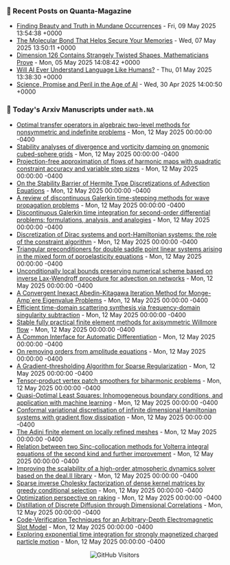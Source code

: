 ### 📝 Recent Posts on Quanta-Magazine
<!-- quanta starts -->
* <a href="https://www.quantamagazine.org/finding-beauty-and-truth-in-mundane-occurrences-20250509/">Finding Beauty and Truth in Mundane Occurrences</a> - Fri, 09 May 2025 13:54:38 +0000
* <a href="https://www.quantamagazine.org/the-molecular-bond-that-helps-secure-your-memories-20250507/">The Molecular Bond That Helps Secure Your Memories</a> - Wed, 07 May 2025 13:50:11 +0000
* <a href="https://www.quantamagazine.org/dimension-126-contains-strangely-twisted-shapes-mathematicians-prove-20250505/">Dimension 126 Contains Strangely Twisted Shapes, Mathematicians Prove</a> - Mon, 05 May 2025 14:08:42 +0000
* <a href="https://www.quantamagazine.org/will-ai-ever-understand-language-like-humans-20250501/">Will AI Ever Understand Language Like Humans?</a> - Thu, 01 May 2025 13:38:30 +0000
* <a href="https://www.quantamagazine.org/ai-changes-science-and-math-forever-20250430/">Science, Promise and Peril in the Age of AI</a> - Wed, 30 Apr 2025 14:00:50 +0000
<!-- quanta ends -->


### 📝 Today's Arxiv Manuscripts under ``math.NA``
<!-- arxiv-math-na starts -->
* <a href="https://arxiv.org/abs/2505.05598">Optimal transfer operators in algebraic two-level methods for nonsymmetric and indefinite problems</a> - Mon, 12 May 2025 00:00:00 -0400
* <a href="https://arxiv.org/abs/2505.05624">Stability analyses of divergence and vorticity damping on gnomonic cubed-sphere grids</a> - Mon, 12 May 2025 00:00:00 -0400
* <a href="https://arxiv.org/abs/2505.05655">Projection-free approximation of flows of harmonic maps with quadratic constraint accuracy and variable step sizes</a> - Mon, 12 May 2025 00:00:00 -0400
* <a href="https://arxiv.org/abs/2505.05792">On the Stability Barrier of Hermite Type Discretizations of Advection Equations</a> - Mon, 12 May 2025 00:00:00 -0400
* <a href="https://arxiv.org/abs/2505.05978">A review of discontinuous Galerkin time-stepping methods for wave propagation problems</a> - Mon, 12 May 2025 00:00:00 -0400
* <a href="https://arxiv.org/abs/2505.05985">Discontinuous Galerkin time integration for second-order differential problems: formulations, analysis, and analogies</a> - Mon, 12 May 2025 00:00:00 -0400
* <a href="https://arxiv.org/abs/2505.06024">Discretization of Dirac systems and port-Hamiltonian systems: the role of the constraint algorithm</a> - Mon, 12 May 2025 00:00:00 -0400
* <a href="https://arxiv.org/abs/2505.06043">Triangular preconditioners for double saddle point linear systems arising in the mixed form of poroelasticity equations</a> - Mon, 12 May 2025 00:00:00 -0400
* <a href="https://arxiv.org/abs/2505.06106">Unconditionally local bounds preserving numerical scheme based on inverse Lax-Wendroff procedure for advection on networks</a> - Mon, 12 May 2025 00:00:00 -0400
* <a href="https://arxiv.org/abs/2505.06160">A Convergent Inexact Abedin-Kitagawa Iteration Method for Monge-Amp`ere Eigenvalue Problems</a> - Mon, 12 May 2025 00:00:00 -0400
* <a href="https://arxiv.org/abs/2505.06189">Efficient time-domain scattering synthesis via frequency-domain singularity subtraction</a> - Mon, 12 May 2025 00:00:00 -0400
* <a href="https://arxiv.org/abs/2505.06195">Stable fully practical finite element methods for axisymmetric Willmore flow</a> - Mon, 12 May 2025 00:00:00 -0400
* <a href="https://arxiv.org/abs/2505.05542">A Common Interface for Automatic Differentiation</a> - Mon, 12 May 2025 00:00:00 -0400
* <a href="https://arxiv.org/abs/2505.05915">On removing orders from amplitude equations</a> - Mon, 12 May 2025 00:00:00 -0400
* <a href="https://arxiv.org/abs/2006.03437">A Gradient-thresholding Algorithm for Sparse Regularization</a> - Mon, 12 May 2025 00:00:00 -0400
* <a href="https://arxiv.org/abs/2412.05082">Tensor-product vertex patch smoothers for biharmonic problems</a> - Mon, 12 May 2025 00:00:00 -0400
* <a href="https://arxiv.org/abs/2412.05965">Quasi-Optimal Least Squares: Inhomogeneous boundary conditions, and application with machine learning</a> - Mon, 12 May 2025 00:00:00 -0400
* <a href="https://arxiv.org/abs/2412.06310">Conformal variational discretisation of infinite dimensional Hamiltonian systems with gradient flow dissipation</a> - Mon, 12 May 2025 00:00:00 -0400
* <a href="https://arxiv.org/abs/2501.11981">The Adini finite element on locally refined meshes</a> - Mon, 12 May 2025 00:00:00 -0400
* <a href="https://arxiv.org/abs/2502.20221">Relation between two Sinc-collocation methods for Volterra integral equations of the second kind and further improvement</a> - Mon, 12 May 2025 00:00:00 -0400
* <a href="https://arxiv.org/abs/2505.00384">Improving the scalability of a high-order atmospheric dynamics solver based on the deal.II library</a> - Mon, 12 May 2025 00:00:00 -0400
* <a href="https://arxiv.org/abs/2307.11648">Sparse inverse Cholesky factorization of dense kernel matrices by greedy conditional selection</a> - Mon, 12 May 2025 00:00:00 -0400
* <a href="https://arxiv.org/abs/2407.20520">Optimization perspective on raking</a> - Mon, 12 May 2025 00:00:00 -0400
* <a href="https://arxiv.org/abs/2410.08709">Distillation of Discrete Diffusion through Dimensional Correlations</a> - Mon, 12 May 2025 00:00:00 -0400
* <a href="https://arxiv.org/abs/2503.04004">Code-Verification Techniques for an Arbitrary-Depth Electromagnetic Slot Model</a> - Mon, 12 May 2025 00:00:00 -0400
* <a href="https://arxiv.org/abs/2505.01525">Exploring exponential time integration for strongly magnetized charged particle motion</a> - Mon, 12 May 2025 00:00:00 -0400
<!-- arxiv-math-na ends -->

<div align="center">
  
![GitHub Visitors](https://api.visitorbadge.io/api/visitors?path=https%3A%2F%2Fgithub.com%2Flowrank&label=profile%20views&labelColor=%231e1e2e&countColor=%23cba6f7)



</div>
